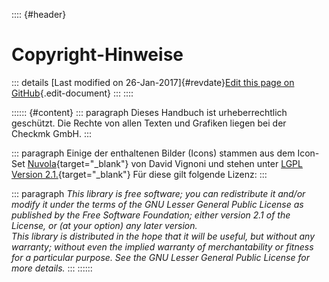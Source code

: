 :::: {#header}
# Copyright-Hinweise

::: details
[Last modified on 26-Jan-2017]{#revdate}[Edit this page on
GitHub](https://github.com/Checkmk/checkmk-docs/edit/2.3.0/src/common/de/copyright.asciidoc){.edit-document}
:::
::::

:::::: {#content}
::: paragraph
Dieses Handbuch ist urheberrechtlich geschützt. Die Rechte von allen
Texten und Grafiken liegen bei der Checkmk GmbH.
:::

::: paragraph
Einige der enthaltenen Bilder (Icons) stammen aus dem Icon-Set
[Nuvola](https://de.wikipedia.org/wiki/Nuvola){target="_blank"} von
David Vignoni und stehen unter [LGPL Version
2.1.](https://www.gnu.org/licenses/old-licenses/lgpl-2.1.de.html){target="_blank"}
Für diese gilt folgende Lizenz:
:::

::: paragraph
*This library is free software; you can redistribute it and/or modify it
under the terms of the GNU Lesser General Public License as published by
the Free Software Foundation; either version 2.1 of the License, or (at
your option) any later version.\
This library is distributed in the hope that it will be useful, but
without any warranty; without even the implied warranty of
merchantability or fitness for a particular purpose. See the GNU Lesser
General Public License for more details.*
:::
::::::
